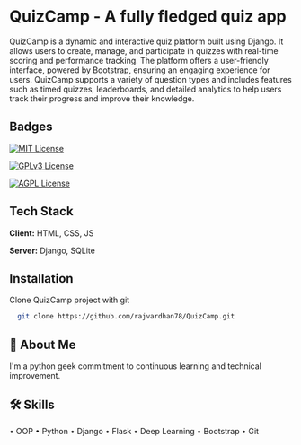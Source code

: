 
# QuizCamp - A fully fledged quiz app

QuizCamp is a dynamic and interactive quiz platform built using Django. It allows users to create, manage, and participate in quizzes with real-time scoring and performance tracking. The platform offers a user-friendly interface, powered by Bootstrap, ensuring an engaging experience for users. QuizCamp supports a variety of question types and includes features such as timed quizzes, leaderboards, and detailed analytics to help users track their progress and improve their knowledge.


## Badges


[![MIT License](https://img.shields.io/badge/License-MIT-green.svg)](https://choosealicense.com/licenses/mit/)

[![GPLv3 License](https://img.shields.io/badge/License-GPL%20v3-yellow.svg)](https://opensource.org/licenses/)

[![AGPL License](https://img.shields.io/badge/license-AGPL-blue.svg)](http://www.gnu.org/licenses/agpl-3.0)


## Tech Stack

**Client:** HTML, CSS, JS

**Server:** Django, SQLite

## Installation

Clone QuizCamp project with git

```bash
  git clone https://github.com/rajvardhan78/QuizCamp.git
```
    
## 🚀 About Me
I'm a python geek commitment to continuous learning and technical improvement.


## 🛠 Skills
• OOP • Python • Django • Flask • Deep Learning • Bootstrap • Git

